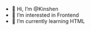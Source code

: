 - 👋 Hi, I’m @Kinshen
- 👀 I’m interested in Frontend
- 🌱 I’m currently learning HTML



<!---
Kinshen/Kinshen is a ✨ special ✨ repository because its `README.md` (this file) appears on your GitHub profile.
You can click the Preview link to take a look at your changes.
--->
